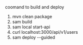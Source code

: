 coomand to build and deploy
1) mvn clean package
2) sam build
3) sam local start-api
4) curl localhost:3000/api/v1/users
5) sam deploy --guided
